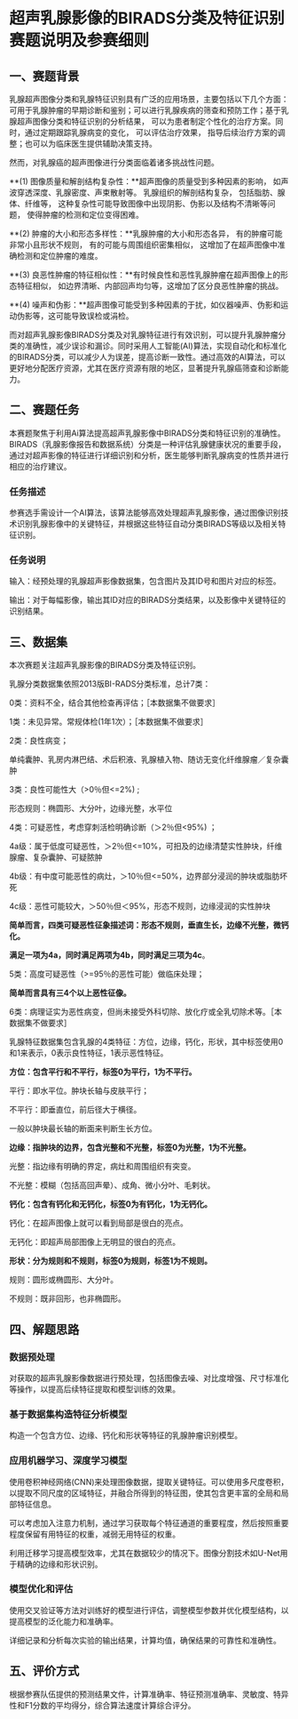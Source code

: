 # 超声乳腺影像的BIRADS分类及特征识别赛题说明及参赛细则

## 一、赛题背景

乳腺超声图像分类和乳腺特征识别具有广泛的应用场景，主要包括以下几个方面：可用于乳腺肿瘤的早期诊断和鉴别；可以进行乳腺疾病的筛查和预防工作；基于乳腺超声图像分类和特征识别的分析结果， 可以为患者制定个性化的治疗方案。同时，通过定期跟踪乳腺病变的变化， 可以评估治疗效果， 指导后续治疗方案的调整；也可以为临床医生提供辅助决策支持。

然而，对乳腺癌的超声图像进行分类面临着诸多挑战性问题。

**(1) 图像质量和解剖结构复杂性：**超声图像的质量受到多种因素的影响， 如声波穿透深度、乳腺密度、声束散射等。 乳腺组织的解剖结构复杂， 包括脂肪、腺体、纤维等， 这种复杂性可能导致图像中出现阴影、伪影以及结构不清晰等问题， 使得肿瘤的检测和定位变得困难。

**(2) 肿瘤的大小和形态多样性：**乳腺肿瘤的大小和形态各异， 有的肿瘤可能非常小且形状不规则， 有的可能与周围组织密集相似， 这增加了在超声图像中准确检测和定位肿瘤的难度。

**(3) 良恶性肿瘤的特征相似性：**有时候良性和恶性乳腺肿瘤在超声图像上的形态特征相似， 如边界清晰、内部回声均匀等，这增加了区分良恶性肿瘤的挑战。

**(4) 噪声和伪影：**超声图像可能受到多种因素的于扰，如仪器噪声、伪影和运动伪影等，这可能导致误检或涓检。

而对超声乳腺影像BIRADS分类及对乳腺特征进行有效识别，可以提升乳腺肿瘤分类的准确性，减少误诊和漏诊。同时采用人工智能(AI)算法，实现自动化和标准化的BIRADS分类，可以减少人为误差，提高诊断一致性。通过高效的AI算法，可以更好地分配医疗资源，尤其在医疗资源有限的地区，显著提升乳腺癌筛查和诊断能力。

## 二、赛题任务

本赛题聚焦于利用Ai算法提高超声乳腺影像中BIRADS分类和特征识别的准确性。BIRADS（乳腺影像报告和数据系统）分类是一种评估乳腺健康状况的重要手段，通过对超声影像的特征进行详细识别和分析，医生能够判断乳腺病变的性质并进行相应的治疗建议。

### 任务描述

参赛选手需设计一个AI算法，该算法能够高效处理超声乳腺影像，通过图像识别技术识别乳腺影像中的关键特征，并根据这些特征自动分类BIRADS等级以及相关特征识别。
### 任务说明

输入：经预处理的乳腺超声影像数据集，包含图片及其ID号和图片对应的标签。

输出：对于每幅影像，输出其ID对应的BIRADS分类结果，以及影像中关键特征的识别结果。

## 三、数据集

本次赛题关注超声乳腺影像的BIRADS分类及特征识别。

乳腺分类数据集依照2013版BI-RADS分类标准，总计7类：

0类：资料不全，结合其他检查再评估；［本数据集不做要求］

1类：未见异常。常规体检(1年1次）；［本数据集不做要求］

2类：良性病变；

单纯囊肿、乳房内淋巴结、术后积液、乳腺植入物、随访无变化纤维腺瘤／复杂囊肿

3类：良性可能性大（>0％但<=2%)  ;

形态规则：椭圆形、大分叶，边缘光整，水平位

4类：可疑恶性，考虑穿刺活检明确诊断（＞2％但<95%)   ；

4a级：属于低度可疑恶性，＞2％但<=10%，可抇及的边缘清楚实性肿块，纤维腺瘤、复杂囊肿、可疑脓肿

4b级：有中度可能恶性的病灶，＞10％但<=50%，边界部分浸润的肿块或脂肪坏死

4c级：恶性可能较大，＞50％但＜95%，形态不规则，边缘浸润的实性肿块

**简单而言，四类可疑恶性征象描述词：形态不规则，垂直生长，边缘不光整，微钙化。**

**满足一项为4a，同时满足两项为4b，同时满足三项为4c**。

5类：高度可疑恶性（>=95％的恶性可能）做临床处理；

**简单而言具有三4个以上恶性征像。**

6类：病理证实为恶性病变，但尚未接受外科切除、放化疗或全乳切除术等。［本数据集不做要求］



乳腺特征数据集包含乳腺的4类特征：方位，边缘，钙化，形状，其中标签使用0和1来表示，0表示良性特征，1表示恶性特征。

**方位：包含平行和不平行，标签0为平行，1为不平行。**

平行：即水平位。肿块长轴与皮肤平行；

不平行：即垂直位，前后径大于横径。

一般以肿块最长轴的断面来判断生长方位。

**边缘：指肿块的边界，包含光整和不光整，标签0为光整，1为不光整。**

光整：指边缘有明确的界定，病灶和周围组织有突变。

不光整：模糊（包括高回声晕）、成角、微小分叶、毛剌状。

**钙化：包含有钙化和无钙化，标签0为有钙化，1为无钙化。**

钙化：在超声图像上就可以看到局部是很白的亮点。

无钙化：即超声局部图像上无明显的很白的亮点。

**形状：分为规则和不规则，标签0为规则，标签1为不规则。**

规则：圆形或椭圆形、大分叶。

不规则：既非回形，也非椭圆形。

## 四、解题思路

### 数据预处理

对获取的超声乳腺影像数据进行预处理，包括图像去噪、对比度增强、尺寸标准化等操作，以提高后续特征提取和模型训练的效果。

### 基于数据集构造特征分析模型
构造一个包含方位、边缘、钙化和形状等特征的乳腺肿瘤识别模型。

### 应用机器学习、深度学习模型

使用卷积神经网络(CNN)来处理图像数据，提取关键特征。可以使用多尺度卷积，以提取不同尺度的区域特征，并融合所得到的特征图，使其包含更丰富的全局和局部特征信息。

可以考虑加入注意力机制，通过学习获取每个特征通道的重要程度，然后按照重要程度保留有用特征的权重，减弱无用特征的权重。

利用迁移学习提高模型效率，尤其在数据较少的情况下。图像分割技术如U-Net用于精确的边缘和形状识别。

### 模型优化和评估
使用交叉验证等方法对训练好的模型进行评估，调整模型参数并优化模型结构，以提高模型的泛化能力和准确率。

详细记录和分析每次实验的输出结果，计算均值，确保结果的可靠性和准确性。

## 五、评价方式

根据参赛队伍提供的预测结果文件，计算准确率、特征预测准确率、灵敏度、特异性和F1分数的平均得分，综合算法速度计算综合评分。
